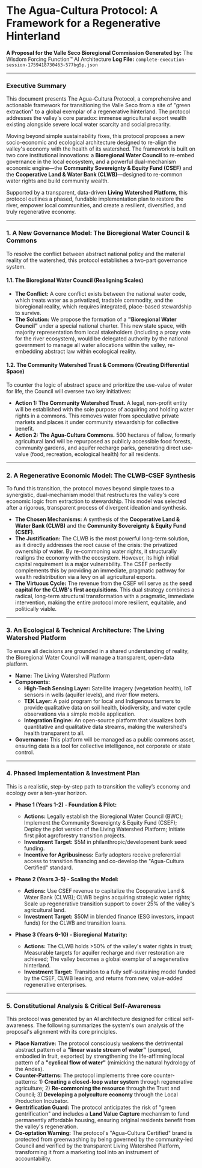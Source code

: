 
# **The Agua-Cultura Protocol: A Framework for a Regenerative Hinterland**

**A Proposal for the Valle Seco Bioregional Commission**
**Generated by:** The Wisdom Forcing Function™ AI Architecture
**Log File:** `complete-execution-session-1759418730463-577bg5p.json`

---

### **Executive Summary**

This document presents The Agua-Cultura Protocol, a comprehensive and actionable framework for transitioning the Valle Seco from a site of "green extraction" to a global exemplar of a regenerative hinterland. The protocol addresses the valley's core paradox: immense agricultural export wealth existing alongside severe local water scarcity and social precarity.

Moving beyond simple sustainability fixes, this protocol proposes a new socio-economic and ecological architecture designed to re-align the valley's economy with the health of its watershed. The framework is built on two core institutional innovations: a **Bioregional Water Council** to re-embed governance in the local ecosystem, and a powerful dual-mechanism economic engine—the **Community Sovereignty & Equity Fund (CSEF)** and the **Cooperative Land & Water Bank (CLWB)**—designed to re-common water rights and build community wealth.

Supported by a transparent, data-driven **Living Watershed Platform**, this protocol outlines a phased, fundable implementation plan to restore the river, empower local communities, and create a resilient, diversified, and truly regenerative economy.

---

### **1. A New Governance Model: The Bioregional Water Council & Commons**

To resolve the conflict between abstract national policy and the material reality of the watershed, this protocol establishes a two-part governance system.

#### **1.1. The Bioregional Water Council (Realigning Scales)**

* **The Conflict:** A core conflict exists between the national water code, which treats water as a privatized, tradable commodity, and the bioregional reality, which requires integrated, place-based stewardship to survive.
* **The Solution:** We propose the formation of a **"Bioregional Water Council"** under a special national charter. This new state space, with majority representation from local stakeholders (including a proxy vote for the river ecosystem), would be delegated authority by the national government to manage all water allocations within the valley, re-embedding abstract law within ecological reality.

#### **1.2. The Community Watershed Trust & Commons (Creating Differential Space)**

To counter the logic of abstract space and prioritize the use-value of water for life, the Council will oversee two key initiatives:

* **Action 1: The Community Watershed Trust.** A legal, non-profit entity will be established with the sole purpose of acquiring and holding water rights in a commons. This removes water from speculative private markets and places it under community stewardship for collective benefit.
* **Action 2: The Agua-Cultura Commons.** 500 hectares of fallow, formerly agricultural land will be repurposed as publicly accessible food forests, community gardens, and aquifer recharge parks, generating direct use-value (food, recreation, ecological health) for all residents.

---

### **2. A Regenerative Economic Model: The CLWB-CSEF Synthesis**

To fund this transition, the protocol moves beyond simple taxes to a synergistic, dual-mechanism model that restructures the valley's core economic logic from extraction to stewardship. This model was selected after a rigorous, transparent process of divergent ideation and synthesis.

* **The Chosen Mechanisms:** A synthesis of the **Cooperative Land & Water Bank (CLWB)** and the **Community Sovereignty & Equity Fund (CSEF)**.
* **The Justification:** The CLWB is the most powerful long-term solution, as it directly addresses the root cause of the crisis: the privatized ownership of water. By re-commoning water rights, it structurally realigns the economy with the ecosystem. However, its high initial capital requirement is a major vulnerability. The CSEF perfectly complements this by providing an immediate, pragmatic pathway for wealth redistribution via a levy on all agricultural exports.
* **The Virtuous Cycle:** The revenue from the CSEF will serve as the **seed capital for the CLWB's first acquisitions**. This dual strategy combines a radical, long-term structural transformation with a pragmatic, immediate intervention, making the entire protocol more resilient, equitable, and politically viable.

---

### **3. An Ecological & Technical Architecture: The Living Watershed Platform**

To ensure all decisions are grounded in a shared understanding of reality, the Bioregional Water Council will manage a transparent, open-data platform.

* **Name:** The Living Watershed Platform
* **Components:**
  * **High-Tech Sensing Layer:** Satellite imagery (vegetation health), IoT sensors in wells (aquifer levels), and river flow meters.
  * **TEK Layer:** A paid program for local and Indigenous farmers to provide qualitative data on soil health, biodiversity, and water cycle observations via a simple mobile application.
  * **Integration Engine:** An open-source platform that visualizes both quantitative and qualitative data streams, making the watershed's health transparent to all.
* **Governance:** This platform will be managed as a public commons asset, ensuring data is a tool for collective intelligence, not corporate or state control.

---

### **4. Phased Implementation & Investment Plan**

This is a realistic, step-by-step path to transition the valley’s economy and ecology over a ten-year horizon.

* **Phase 1 (Years 1-2) - Foundation & Pilot:**

  * **Actions:** Legally establish the Bioregional Water Council (BWC); Implement the Community Sovereignty & Equity Fund (CSEF); Deploy the pilot version of the Living Watershed Platform; Initiate first pilot agroforestry transition projects.
  * **Investment Target:** $5M in philanthropic/development bank seed funding.
  * **Incentive for Agribusiness:** Early adopters receive preferential access to transition financing and co-develop the "Agua-Cultura Certified" standard.
* **Phase 2 (Years 3-5) - Scaling the Model:**

  * **Actions:** Use CSEF revenue to capitalize the Cooperative Land & Water Bank (CLWB); CLWB begins acquiring strategic water rights; Scale up regenerative transition support to cover 25% of the valley's agricultural land.
  * **Investment Target:** $50M in blended finance (ESG investors, impact funds) for the CLWB and transition loans.
* **Phase 3 (Years 6-10) - Bioregional Maturity:**

  * **Actions:** The CLWB holds >50% of the valley's water rights in trust; Measurable targets for aquifer recharge and river restoration are achieved; The valley becomes a global exemplar of a regenerative hinterland.
  * **Investment Target:** Transition to a fully self-sustaining model funded by the CSEF, CLWB leasing, and returns from new, value-added regenerative enterprises.

---

### **5. Constitutional Analysis & Critical Self-Awareness**

This protocol was generated by an AI architecture designed for critical self-awareness. The following summarizes the system's own analysis of the proposal's alignment with its core principles.

* **Place Narrative:** The protocol consciously weakens the detrimental abstract pattern of a **"linear waste stream of water"** (pumped, embodied in fruit, exported) by strengthening the life-affirming local pattern of a **"cyclical flow of water"** (mimicking the natural hydrology of the Andes).
* **Counter-Patterns:** The protocol implements three core counter-patterns: 1) **Creating a closed-loop water system** through regenerative agriculture; 2) **Re-commoning the resource** through the Trust and Council; 3) **Developing a polyculture economy** through the Local Production Incubator.
* **Gentrification Guard:** The protocol anticipates the risk of "green gentrification" and includes a **Land Value Capture** mechanism to fund permanently affordable housing, ensuring original residents benefit from the valley's regeneration.
* **Co-optation Warning:** The protocol's "Agua-Cultura Certified" brand is protected from greenwashing by being governed by the community-led Council and verified by the transparent Living Watershed Platform, transforming it from a marketing tool into an instrument of accountability.

</div>
